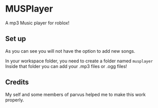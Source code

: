 # MUSPlayer
A mp3 Music player for roblox!

## Set up

  As you can see you will not have the option to add new songs.
  
  In your workspace folder, you need to create a folder named `musplayer` 
  Inside that folder you can add your .mp3 files or .ogg files! 

## Credits

  My self and some members of parvus helped me to make this work properly.
